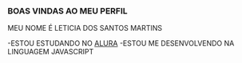 ### BOAS VINDAS AO MEU PERFIL

MEU NOME É LETICIA DOS SANTOS MARTINS

-ESTOU ESTUDANDO NO [ALURA](https://www.alura.com.br)
-ESTOU ME DESENVOLVENDO NA LINGUAGEM JAVASCRIPT
